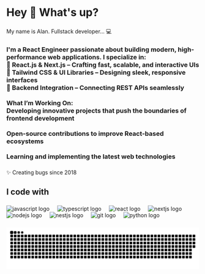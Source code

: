 <h1 align="left">Hey 👋 What's up?</h1>

###

<p align="left">My name is Alan. Fullstack developer...  💻</p>

###

<h3 align="left">I'm a React Engineer passionate about building modern, high-performance web applications. I specialize in:<br>🚀 React.js & Next.js – Crafting fast, scalable, and interactive UIs<br>🎨 Tailwind CSS & UI Libraries – Designing sleek, responsive interfaces<br>🔗 Backend Integration – Connecting REST APIs seamlessly<br><br>What I’m Working On:<br>Developing innovative projects that push the boundaries of frontend development<br><br>Open-source contributions to improve React-based ecosystems<br><br>Learning and implementing the latest web technologies</h3>

###

<p align="left">✨ Creating bugs since 2018</p>

###

<h2 align="left">I code with</h2>

###

<div align="left">
  <img src="https://cdn.jsdelivr.net/gh/devicons/devicon/icons/javascript/javascript-original.svg" height="40" alt="javascript logo"  />
  <img width="12" />
  <img src="https://cdn.jsdelivr.net/gh/devicons/devicon/icons/typescript/typescript-original.svg" height="40" alt="typescript logo"  />
  <img width="12" />
  <img src="https://cdn.jsdelivr.net/gh/devicons/devicon/icons/react/react-original.svg" height="40" alt="react logo"  />
  <img width="12" />
  <img src="https://cdn.jsdelivr.net/gh/devicons/devicon/icons/nextjs/nextjs-original.svg" height="40" alt="nextjs logo"  />
  <img width="12" />
  <img src="https://cdn.jsdelivr.net/gh/devicons/devicon/icons/nodejs/nodejs-original.svg" height="40" alt="nodejs logo"  />
  <img width="12" />
  <img src="https://cdn.jsdelivr.net/gh/devicons/devicon/icons/nestjs/nestjs-original.svg" height="40" alt="nestjs logo"  />
  <img width="12" />
  <img src="https://cdn.jsdelivr.net/gh/devicons/devicon/icons/git/git-original.svg" height="40" alt="git logo"  />
  <img width="12" />
  <img src="https://cdn.jsdelivr.net/gh/devicons/devicon/icons/python/python-original.svg" height="40" alt="python logo"  />
</div>

###

<img src="https://raw.githubusercontent.com/PahesebPJ/PahesebPJ/output/snake.svg" alt="Snake animation" />

###
